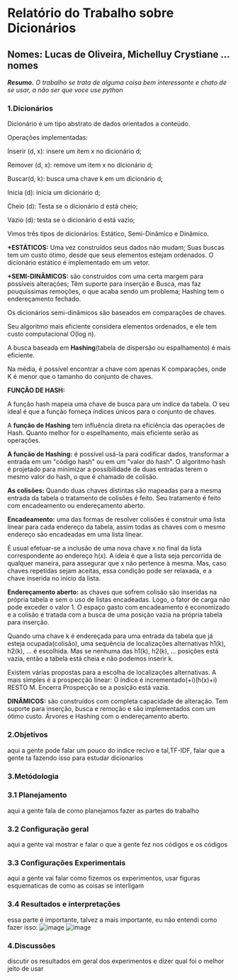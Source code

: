 # Relatório do Trabalho sobre Dicionários
## Nomes: Lucas de Oliveira, Michelluy Crystiane ... nomes

***Resumo.*** *O trabalho se trata de alguma coisa bem interessante e chato de se usar, a não ser que voce use python*

### **1.Dicionários**
Dicionário é um tipo abstrato de dados orientados a conteúdo.

Operações implementadas:

Inserir (d, x): insere um item x no dicionário d;

Remover (d, x): remove um item x no dicionário d;

Buscar(d, k): busca uma chave k em um dicionário d; 

Inicia (d): inicia um  dicionário d;

Cheio (d): Testa se o dicionário d está cheio;

Vazio (d): testa se o dicionário d está vazio;

Vimos três tipos de dicionários: Estático,  Semi-Dinâmico e Dinâmico.

**+ESTÁTICOS:**  Uma vez construídos seus dados não mudam;  Suas buscas tem um custo ótimo, desde que seus elementos estejam ordenados. 
O dicionário estático é implementado em um vetor.

**+SEMI-DINÂMICOS:** são construídos com uma certa margem para possíveis alterações; Têm suporte para inserção e Busca, mas faz pouquíssimas  remoções, o que acaba  sendo um problema; Hashing tem o endereçamento fechado.

Os dicionários semi-dinâmicos são baseados em comparações de chaves.

Seu algoritmo mais eficiente considera elementos ordenados, e ele tem custo computacional O(log n).

A busca baseada em **Hashing**(tabela de dispersão ou espalhamento) é mais eficiente.

Na média, é possível encontrar a chave com apenas K comparações, onde K é menor que o tamanho do conjunto de chaves.

**FUNÇÃO DE HASH:**

A função hash mapeia uma chave de busca para um índice da tabela. O seu ideal é que a função forneça índices únicos para o conjunto de chaves.

A **função de Hashing** tem influência direta na eficiência das operações de Hash. Quanto melhor for o espelhamento, mais eficiente serão as operações.

**A função de Hashing:** é possível usá-la para codificar dados, transformar a entrada em um "código hash" ou em um "valor do hash". O algoritmo hash é projetado para minimizar a possibilidade de duas entradas terem o mesmo valor do hash, o que é chamado de colisão. 

**As colisões:** Quando duas chaves distintas são mapeadas para a mesma entrada da tabela o tratamento de colisões é  feito. Seu tratamento é feito com encadeamento ou endereçamento aberto.

**Encadeamento:** uma das formas de resolver colisões é construir uma lista linear para cada endereço da tabela, assim todas as chaves com o mesmo endereço são encadeadas em uma lista linear.

É usual efetuar-se a inclusão de uma nova chave x no final da lista correspondente ao endereço h(x).  A ideia é que a lista seja percorrida de qualquer maneira, para assegurar que x não pertence à mesma. Mas, caso chaves repetidas sejam aceitas, essa condição pode ser relaxada, e a chave inserida no início da lista.

**Endereçamento aberto:** as chaves que sofrem colisão são inseridas na própria tabela e sem o uso de listas encadeadas. Logo, o fator de carga não pode exceder o valor 1. O espaço gasto com encadeamento é economizado e a colisão é tratada com a busca de uma posição vazia na própria tabela para inserção.

Quando uma chave k é endereçada para uma entrada da tabela que já esteja ocupada(colisão), uma sequência de localizações alternativas h1(k), h2(k), … é escolhida. Mas se nenhuma das h1(k), h2(k), … posições está vazia, então a tabela está cheia e não podemos inserir k.

 Existem várias propostas para a escolha de localizações alternativas. A mais simples é a prospecção linear: O índice é incrementado(+i)(h(x)+i)  RESTO M. Encerra Prospecção se a posição está vazia.

**DINÂMICOS:** são construídos com completa capacidade de alteração. Tem suporte para inserção, busca e remoção e são implementados com um ótimo custo. Árvores e Hashing com o endereçamento aberto.   



### **2.Objetivos**
aqui a gente pode falar um pouco do indice recivo e tal,TF-IDF, falar que a gente ta fazendo isso para estudar dicionarios

### **3.Metódologia**
### **3.1 Planejamento**
aqui a gente fala de como planejamos fazer as partes do trabalho

### **3.2 Configuração geral**
aqui a gente vai mostrar e falar o que a gente fez nos códigos e os códigos

### **3.3 Configurações Experimentais**
aqui a gente vai falar como fizemos os experimentos, usar figuras esquematicas de como as coisas se interligam

### **3.4 Resultados e interpretações**
essa parte  é importante, talvez a mais importante, eu não entendi como fazer isso:
![image](https://user-images.githubusercontent.com/107904641/216778332-55d1cc53-6011-4b32-8b16-26b95eaa2dbe.png)
![image](https://user-images.githubusercontent.com/107904641/216778654-00af5076-81c4-4d3d-9274-39894d759100.png)

### **4.Discussões**
discutir os resultados em geral dos experimentos e dizer qual foi o melhor jeito de usar
